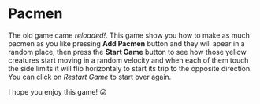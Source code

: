 # Pacmen
The old game came *reloaded!*. This game show you how to make as much pacmen as you like pressing **Add Pacmen** button and they will apear in a random place, then press the **Start Game** button to see how those yellow creatures start moving in a random velocity and when each of them touch the side limits it will flip horizontaly to start its trip to the opposite direction.
You can click on *Restart Game* to start over again.

I hope you enjoy this game! :stuck_out_tongue_winking_eye:
